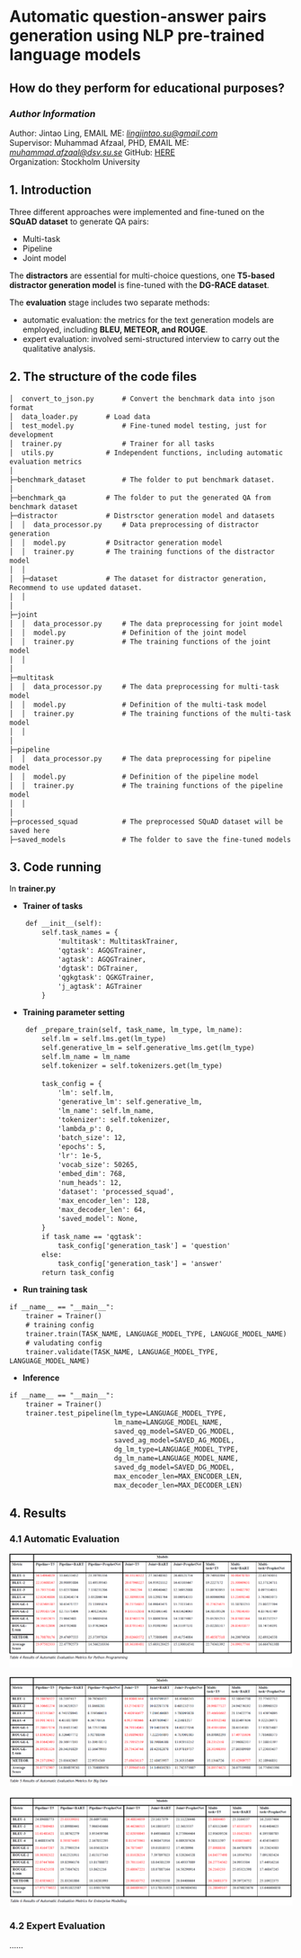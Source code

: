 Automatic question-answer pairs generation using NLP pre-trained language models
==
How do they perform for educational purposes?
--
### *Author Information*
Author: Jintao Ling, EMAIL ME: *lingjintao.su@gmail.com* <br />
Supervisor: Muhammad Afzaal, PHD, EMAIL ME: *muhammad.afzaal@dsv.su.se*  GitHub: [HERE](https://github.com/muhammadafzaal) <br />
Organization: Stockholm University
## 1. Introduction
Three different approaches were implemented and fine-tuned on the **SQuAD dataset** to generate QA pairs: 
* Multi-task
* Pipeline
* Joint model 

The **distractors** are essential for multi-choice questions, one **T5-based distractor generation model** is fine-tuned with the **DG-RACE dataset**. 

The **evaluation** stage includes two separate methods: 
* automatic evaluation: the metrics for the text generation models are employed, including **BLEU, METEOR, and ROUGE**.
* expert evaluation: involved semi-structured interview to carry out the qualitative analysis.

## 2. The structure of the code files
```
│  convert_to_json.py       # Convert the benchmark data into json format
│  data_loader.py	    # Load data
│  test_model.py            # Fine-tuned model testing, just for development
│  trainer.py	            # Trainer for all tasks
│  utils.py	            # Independent functions, including automatic evaluation metrics
│  
├─benchmark_dataset         # The folder to put benchmark dataset.
│
├─benchmark_qa		    # The folder to put the generated QA from benchmark dataset
├─distractor		    # Distrsctor generation model and datasets
│  │  data_processor.py     # Data preprocessing of distractor generation
│  │  model.py		    # Dsitractor generation model
│  │  trainer.py	    # The training functions of the distractor model
│  │  
│  ├─dataset		    # The dataset for distractor generation, Recommend to use updated dataset.
│  │      
│          
├─joint	
│  │  data_processor.py     # The data preprocessing for joint model
│  │  model.py              # Definition of the joint model
│  │  trainer.py            # The training functions of the joint model
│  │  
│          
├─multitask
│  │  data_processor.py     # The data preprocessing for multi-task model
│  │  model.py              # Definition of the multi-task model
│  │  trainer.py            # The training functions of the multi-task model
│  │  
│          
├─pipeline
│  │  data_processor.py     # The data preprocessing for pipeline model
│  │  model.py              # Definition of the pipeline model
│  │  trainer.py            # The training functions of the pipeline model
│  │  
│          
├─processed_squad           # The preprocessed SQuAD dataset will be saved here
├─saved_models              # The folder to save the fine-tuned models
```

## 3. Code running
In **trainer.py**
* **Trainer of tasks**
```
    def __init__(self):
        self.task_names = {
            'multitask': MultitaskTrainer,
            'qgtask': AGQGTrainer,
            'agtask': AGQGTrainer,
            'dgtask': DGTrainer,
            'qgkgtask': QGKGTrainer,
            'j_agtask': AGTrainer
        }
```

* **Training parameter setting**
```
    def _prepare_train(self, task_name, lm_type, lm_name):
        self.lm = self.lms.get(lm_type)
        self.generative_lm = self.generative_lms.get(lm_type)
        self.lm_name = lm_name
        self.tokenizer = self.tokenizers.get(lm_type)

        task_config = {
            'lm': self.lm,
            'generative_lm': self.generative_lm,
            'lm_name': self.lm_name,
            'tokenizer': self.tokenizer,
            'lambda_p': 0,
            'batch_size': 12,
            'epochs': 5,
            'lr': 1e-5,
            'vocab_size': 50265,
            'embed_dim': 768,
            'num_heads': 12,
            'dataset': 'processed_squad',
            'max_encoder_len': 128,
            'max_decoder_len': 64,
            'saved_model': None,
        }
        if task_name == 'qgtask':
            task_config['generation_task'] = 'question'
        else:
            task_config['generation_task'] = 'answer'
        return task_config
```

* **Run training task**
```
if __name__ == "__main__":
    trainer = Trainer()
    # training config
    trainer.train(TASK_NAME, LANGUAGE_MODEL_TYPE, LANGUGE_MODEL_NAME)
    # valudating config
    trainer.validate(TASK_NAME, LANGUAGE_MODEL_TYPE, LANGUAGE_MODEL_NAME)
```

* **Inference**
```
if __name__ == "__main__":
    trainer = Trainer()
    trainer.test_pipeline(lm_type=LANGUAGE_MODEL_TYPE,
                          lm_name=LANGUGE_MODEL_NAME,
                          saved_qg_model=SAVED_QG_MODEL,
                          saved_ag_model=SAVED_AG_MODEL,
                          dg_lm_type=LANGUAGE_MODEL_TYPE,
                          dg_lm_name=LANGUAGE_MODEL_NAME,
                          saved_dg_model=SAVED_DG_MODEL,
                          max_encoder_len=MAX_ENCODER_LEN,
                          max_decoder_len=MAX_DECODER_LEN)

```

## 4. Results
### 4.1 Automatic Evaluation
![Results of Automatic Evaluation Metrics for Python Programming](./results/PythonProgramming.png)

![Results of Automatic Evaluation Metrics for Big Data](./results/BigData.png)

![Results of Automatic Evaluation Metrics for Enterprise Modelling](./results/EnterpriseModelling.png)

### 4.2 Expert Evaluation
......
